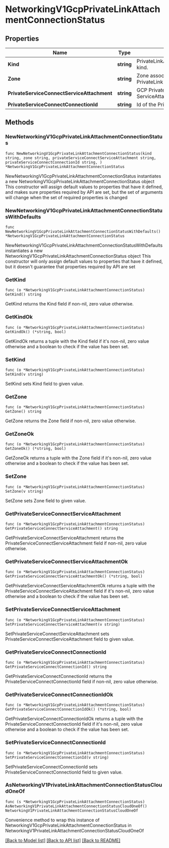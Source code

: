 # NetworkingV1GcpPrivateLinkAttachmentConnectionStatus

## Properties

Name | Type | Description | Notes
------------ | ------------- | ------------- | -------------
**Kind** | **string** | PrivateLinkAttachmentConnectionStatus kind. | 
**Zone** | **string** | Zone associated with the GCP PrivateLink attachment connection. | [readonly] 
**PrivateServiceConnectServiceAttachment** | **string** | GCP Private Service Connect ServiceAttachment for the zone. | [readonly] 
**PrivateServiceConnectConnectionId** | **string** | Id of the Private Service connection. | [readonly] 

## Methods

### NewNetworkingV1GcpPrivateLinkAttachmentConnectionStatus

`func NewNetworkingV1GcpPrivateLinkAttachmentConnectionStatus(kind string, zone string, privateServiceConnectServiceAttachment string, privateServiceConnectConnectionId string, ) *NetworkingV1GcpPrivateLinkAttachmentConnectionStatus`

NewNetworkingV1GcpPrivateLinkAttachmentConnectionStatus instantiates a new NetworkingV1GcpPrivateLinkAttachmentConnectionStatus object
This constructor will assign default values to properties that have it defined,
and makes sure properties required by API are set, but the set of arguments
will change when the set of required properties is changed

### NewNetworkingV1GcpPrivateLinkAttachmentConnectionStatusWithDefaults

`func NewNetworkingV1GcpPrivateLinkAttachmentConnectionStatusWithDefaults() *NetworkingV1GcpPrivateLinkAttachmentConnectionStatus`

NewNetworkingV1GcpPrivateLinkAttachmentConnectionStatusWithDefaults instantiates a new NetworkingV1GcpPrivateLinkAttachmentConnectionStatus object
This constructor will only assign default values to properties that have it defined,
but it doesn't guarantee that properties required by API are set

### GetKind

`func (o *NetworkingV1GcpPrivateLinkAttachmentConnectionStatus) GetKind() string`

GetKind returns the Kind field if non-nil, zero value otherwise.

### GetKindOk

`func (o *NetworkingV1GcpPrivateLinkAttachmentConnectionStatus) GetKindOk() (*string, bool)`

GetKindOk returns a tuple with the Kind field if it's non-nil, zero value otherwise
and a boolean to check if the value has been set.

### SetKind

`func (o *NetworkingV1GcpPrivateLinkAttachmentConnectionStatus) SetKind(v string)`

SetKind sets Kind field to given value.


### GetZone

`func (o *NetworkingV1GcpPrivateLinkAttachmentConnectionStatus) GetZone() string`

GetZone returns the Zone field if non-nil, zero value otherwise.

### GetZoneOk

`func (o *NetworkingV1GcpPrivateLinkAttachmentConnectionStatus) GetZoneOk() (*string, bool)`

GetZoneOk returns a tuple with the Zone field if it's non-nil, zero value otherwise
and a boolean to check if the value has been set.

### SetZone

`func (o *NetworkingV1GcpPrivateLinkAttachmentConnectionStatus) SetZone(v string)`

SetZone sets Zone field to given value.


### GetPrivateServiceConnectServiceAttachment

`func (o *NetworkingV1GcpPrivateLinkAttachmentConnectionStatus) GetPrivateServiceConnectServiceAttachment() string`

GetPrivateServiceConnectServiceAttachment returns the PrivateServiceConnectServiceAttachment field if non-nil, zero value otherwise.

### GetPrivateServiceConnectServiceAttachmentOk

`func (o *NetworkingV1GcpPrivateLinkAttachmentConnectionStatus) GetPrivateServiceConnectServiceAttachmentOk() (*string, bool)`

GetPrivateServiceConnectServiceAttachmentOk returns a tuple with the PrivateServiceConnectServiceAttachment field if it's non-nil, zero value otherwise
and a boolean to check if the value has been set.

### SetPrivateServiceConnectServiceAttachment

`func (o *NetworkingV1GcpPrivateLinkAttachmentConnectionStatus) SetPrivateServiceConnectServiceAttachment(v string)`

SetPrivateServiceConnectServiceAttachment sets PrivateServiceConnectServiceAttachment field to given value.


### GetPrivateServiceConnectConnectionId

`func (o *NetworkingV1GcpPrivateLinkAttachmentConnectionStatus) GetPrivateServiceConnectConnectionId() string`

GetPrivateServiceConnectConnectionId returns the PrivateServiceConnectConnectionId field if non-nil, zero value otherwise.

### GetPrivateServiceConnectConnectionIdOk

`func (o *NetworkingV1GcpPrivateLinkAttachmentConnectionStatus) GetPrivateServiceConnectConnectionIdOk() (*string, bool)`

GetPrivateServiceConnectConnectionIdOk returns a tuple with the PrivateServiceConnectConnectionId field if it's non-nil, zero value otherwise
and a boolean to check if the value has been set.

### SetPrivateServiceConnectConnectionId

`func (o *NetworkingV1GcpPrivateLinkAttachmentConnectionStatus) SetPrivateServiceConnectConnectionId(v string)`

SetPrivateServiceConnectConnectionId sets PrivateServiceConnectConnectionId field to given value.



### AsNetworkingV1PrivateLinkAttachmentConnectionStatusCloudOneOf

`func (s *NetworkingV1GcpPrivateLinkAttachmentConnectionStatus) AsNetworkingV1PrivateLinkAttachmentConnectionStatusCloudOneOf() NetworkingV1PrivateLinkAttachmentConnectionStatusCloudOneOf`

Convenience method to wrap this instance of NetworkingV1GcpPrivateLinkAttachmentConnectionStatus in NetworkingV1PrivateLinkAttachmentConnectionStatusCloudOneOf

[[Back to Model list]](../README.md#documentation-for-models) [[Back to API list]](../README.md#documentation-for-api-endpoints) [[Back to README]](../README.md)


